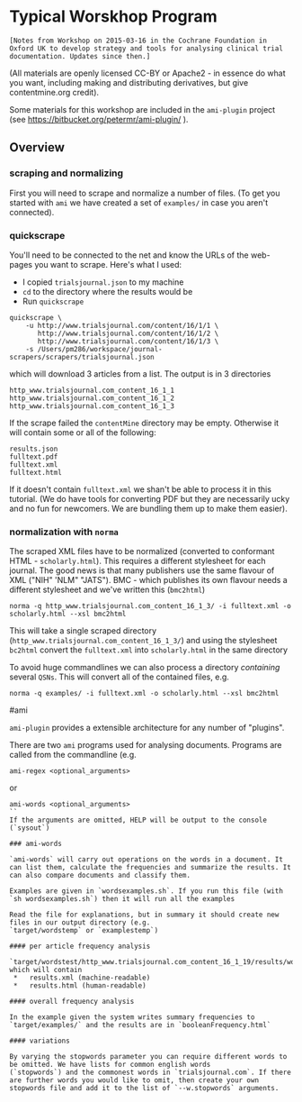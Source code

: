 # Typical Worskhop Program 

``[Notes from Workshop on 2015-03-16 in the Cochrane Foundation in Oxford UK to develop strategy and tools for analysing clinical trial documentation. Updates since then.]``

(All materials are openly licensed CC-BY or Apache2 - in essence do what you want, including making and distributing derivatives,  but give contentmine.org credit).

Some materials for this workshop are included in the `ami-plugin` project (see https://bitbucket.org/petermr/ami-plugin/ ).

## Overview

### scraping and normalizing 

First you will need to scrape and normalize a number of files. (To get you started with `ami` we have created a set of `examples/` in case you aren't connected).

### quickscrape

You'll need to be connected to the net and know the URLs of the web-pages you want to scrape. Here's what I used:
 * I copied `trialsjournal.json` to my machine
 * `cd` to the directory where the results would be
 * Run `quickscrape`

```
quickscrape \
    -u http://www.trialsjournal.com/content/16/1/1 \
       http://www.trialsjournal.com/content/16/1/2 \
       http://www.trialsjournal.com/content/16/1/3 \
    -s /Users/pm286/workspace/journal-scrapers/scrapers/trialsjournal.json
```    
which will download 3 articles from a list. The output 
is in 3 directories
```
http_www.trialsjournal.com_content_16_1_1
http_www.trialsjournal.com_content_16_1_2
http_www.trialsjournal.com_content_16_1_3
```
If the scrape failed the `contentMine` directory may be empty. Otherwise it will contain some or all of the following:
```
results.json
fulltext.pdf
fulltext.xml
fulltext.html
```
If it doesn't contain `fulltext.xml` we shan't be able to process it in this tutorial. (We do have tools for 
converting PDF but they are necessarily ucky and no fun for newcomers. We are bundling them up to make them easier).

### normalization with `norma`

The scraped XML files have to be normalized (converted to conformant HTML - `scholarly.html`). This requires a different stylesheet for each journal. The good news is that many publishers use the same flavour of XML ("NIH" 'NLM" "JATS"). BMC - which publishes its own flavour needs a different stylesheet and we've written this (`bmc2html`)

```
norma -q http_www.trialsjournal.com_content_16_1_3/ -i fulltext.xml -o scholarly.html --xsl bmc2html
```
This will take a single scraped directory (`http_www.trialsjournal.com_content_16_1_3/`) and using the stylesheet `bc2html` convert the `fulltext.xml` into `scholarly.html` in the same directory

To avoid huge commandlines we can also process a directory *containing* several `QSNs`. This will convert all of the contained 
files, e.g.
```
norma -q examples/ -i fulltext.xml -o scholarly.html --xsl bmc2html
```
#ami

`ami-plugin` provides a extensible architecture for any number of "plugins".

There are two `ami` programs used for analysing documents. Programs are called from the commandline (e.g.
```
ami-regex <optional_arguments>
```
or
```
ami-words <optional_arguments>
``
If the arguments are omitted, HELP will be output to the console (`sysout`)

### ami-words

`ami-words` will carry out operations on the words in a document. It can list them, calculate the frequencies and summarize the results. It can also compare documents and classify them.

Examples are given in `wordsexamples.sh`. If you run this file (with `sh wordsexamples.sh`) then it will run all the examples

Read the file for explanations, but in summary it should create new files in our output directory (e.g. 
`target/wordstemp` or `examplestemp`) 

#### per article frequency analysis

`target/wordstest/http_www.trialsjournal.com_content_16_1_19/results/words/frequencies` which will contain
 *   results.xml (machine-readable)
 *   results.html (human-readable)

#### overall frequency analysis

In the example given the system writes summary frequencies to `target/examples/` and the results are in `booleanFrequency.html`

#### variations

By varying the stopwords parameter you can require different words to be omitted. We have lists for common english words 
(`stopwords`) and the commonest words in `trialsjournal.com`. If there are further words you would like to omit, then create your own stopwords file and add it to the list of `--w.stopwords` arguments.
